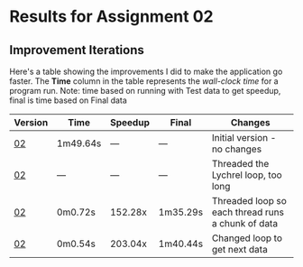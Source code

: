 # Results for Assignment 02

## Improvement Iterations

Here's a table showing the improvements I did to make the application go faster.  The **Time** column in the table represents the _wall-clock time_ for a program run. Note: time based on running with Test data to get speedup, final is time based on Final data

| Version | Time | Speedup | Final | Changes |
| ------- | ---- | ------- | ----- | ------- |
| [02](lychrel.cpp) | 1m49.64s | &mdash; | &mdash; | Initial version - no changes |
| [02](lychrel2.cpp) | &mdash; | &mdash; | &mdash; | Threaded the Lychrel loop, too long |
| [02](lychrel3.cpp) | 0m0.72s | 152.28x | 1m35.29s | Threaded loop so each thread runs a chunk of data |
| [02](lychrel4.cpp) | 0m0.54s | 203.04x | 1m40.44s | Changed loop to get next data |
